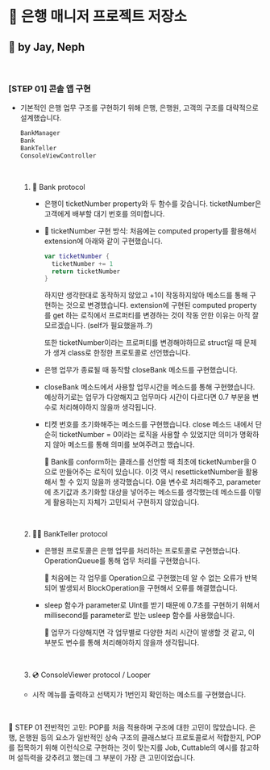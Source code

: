 # 🏢 은행 매니저 프로젝트 저장소

## 📱 by Jay, Neph

<br/>

### [STEP 01] 콘솔 앱 구현

- 기본적인 은행 업무 구조를 구현하기 위해 은행, 은행원, 고객의 구조를 대략적으로 설계했습니다.

  ```swift
  BankManager
  Bank
  BankTeller
  ConsoleViewController
  ```

  <br/>

  1. 🏢 Bank protocol

     - 은행이 ticketNumber property와 두 함수를 갖습니다. ticketNumber은 고객에게 배부할 대기 번호를 의미합니다. 

     - 🧐 ticketNumber 구현 방식: 처음에는 computed property를 활용해서 extension에 아래와 같이 구현했습니다.

       ```swift
       var ticketNumber {
         ticketNumber += 1
         return ticketNumber
       }
       ```

       하지만 생각한대로 동작하지 않았고 +1이 작동하지않아 메소드를 통해 구현하는 것으로 변경했습니다. extension에 구현된 computed property를 get 하는 로직에서 프로퍼티를 변경하는 것이 작동 안한 이유는 아직 잘 모르겠습니다. (self가 필요했을까..?)

       또한 ticketNumber이라는 프로퍼티를 변경해야하므로 struct일 때 문제가 생겨 class로 한정한 프로토콜로 선언했습니다.

     - 은행 업무가 종료될 때 동작할 closeBank 메소드를 구현했습니다. 

     - closeBank 메소드에서 사용할 업무시간을 메소드를 통해 구현했습니다. 예상하기로는 업무가 다양해지고 업무마다 시간이 다르다면 0.7 부분을 변수로 처리해야하지 않을까 생각됩니다.

     - 티켓 번호를 초기화해주는 메소드를 구현했습니다. close 메소드 내에서 단순히 ticketNumber = 0이라는 로직을 사용할 수 있었지만 의미가 명확하지 않아 메소드를 통해 의미를 보여주려고 했습니다. 

       🧐 Bank를 conform하는 클래스를 선언할 때 최초에 ticketNumber을 0으로 만들어주는 로직이 있습니다. 이것 역시 resetticketNumber을 활용해서 할 수 있지 않을까 생각했습니다. 0을 변수로 처리해주고, parameter에 초기값과 초기화할 대상을 넣어주는 메소드를 생각했는데 메소드를 이렇게 활용하는지 자체가 고민되서 구현하지 않았습니다.

     <br/>

  2. 🙋 BankTeller protocol

     - 은행원 프로토콜은 은행 업무를 처리하는 프로토콜로 구현했습니다. OperationQueue를 통해 업무 처리를 구현했습니다. 

       🧐 처음에는 각 업무를 Operation으로 구현했는데 알 수 없는 오류가 반복되어 발생되서 BlockOperation을 구현해서 오류를 해결했습니다.

     - sleep 함수가 parameter로 UInt를 받기 때문에 0.7초를 구현하기 위해서 millisecond를 parameter로 받는 usleep 함수를 사용했습니다.

       🧐 업무가 다양해지면 각 업무별로 다양한 처리 시간이 발생할 것 같고, 이 부분도 변수를 통해 처리해야하지 않을까 생각됩니다.

     <br/>

  3. 💿 ConsoleViewer protocol / Looper
     
   - 시작 메뉴를 출력하고 선택지가 1번인지 확인하는 메소드를 구현했습니다.
  
<br/>
  
  🧐 STEP 01 전반적인 고민: POP를 처음 적용하며 구조에 대한 고민이 많았습니다. 은행, 은행원 등의 요소가 일반적인 상속 구조의 클래스보다 프로토콜로서 적합한지, POP를 접목하기 위해 이런식으로 구현하는 것이 맞는지를 Job, Cuttable의 예시를 참고하며 설득력을 갖추려고 했는데 그 부분이 가장 큰 고민이었습니다. 

